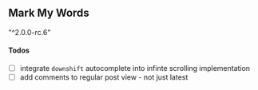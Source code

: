 ## Mark My Words

"^2.0.0-rc.6"

#### Todos

- [ ] integrate `downshift` autocomplete into infinte scrolling implementation
- [ ] add comments to regular post view - not just latest
